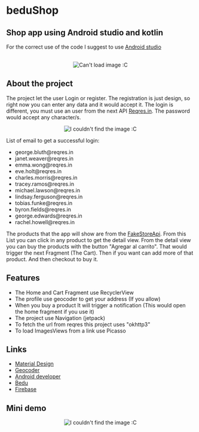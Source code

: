 # beduShop
## Shop app using Android studio and kotlin

For the correct use of the code I suggest to use <a href="https://developer.android.com/studio">Android studio</a><br></br>

<p align="center">
    <img src="https://tutorialandroid.net/wp-content/uploads/tumblr_lq9tysPJhA1ql2603o1_250.gif" alt="Can't load image :C">
</p>


## About the project
The project let the user Login or register. The registration is just design, so right now you can enter any data and it would accept it.
The login is different, you must use an user from the next API <a href="https://reqres.in/api/users/">Reqres.in</a>. The password would accept any character/s.

<p align="center">
    <img src="https://i.postimg.cc/ncX3YZpz/kt.png" alt="I couldn't find the image :C">
</p>

List of email to get a successful login:

<ul>
    <li>george.bluth@reqres.in</li>
    <li>janet.weaver@reqres.in</li>
    <li>emma.wong@reqres.in</li>
    <li>eve.holt@reqres.in</li>
    <li>charles.morris@reqres.in</li>
    <li>tracey.ramos@reqres.in</li>
    <li>michael.lawson@reqres.in</li>
    <li>lindsay.ferguson@reqres.in</li>
    <li>tobias.funke@reqres.in</li>
    <li>byron.fields@reqres.in</li>
    <li>george.edwards@reqres.in</li>
    <li>rachel.howell@reqres.in</li>
</ul>

The products that the app will show are from the <a href=" https://fakestoreapi.com/products">FakeStoreApi</a>. From this List you can click in any product to get the detail view.
From the detail view you can buy the products with the button "Agregar al carrito". That would trigger the next Fragment (The Cart).
Then if you want can add more of that product. And then checkout to buy it.


## Features

<ul>
    <li>The Home and Cart Fragment use RecyclerView</li>
    <li>The profile use geocoder to get your address (If you allow)</li>
    <li>When you buy a product It will trigger a notification (This would open the home fragment if you use it)</li>
    <li>The project use Navigation (jetpack)</li>
    <li>To fetch the url from reqres this project uses "okhttp3"</li>
    <li>To load ImagesViews from a link use Picasso</li>
</ul>

## Links

<ul>
    <li><a href="https://material.io/">Material Design</a></li>
    <li><a href="https://developers.google.com/maps/documentation/javascript/reference/geocoder">Geocoder</a></li>
    <li><a href="https://developer.android.com/">Android developer</a></li>
    <li><a href="https://bedu.org/">Bedu</a></li>
    <li><a href="https://firebase.google.com">Firebase</a></li>
</ul>
 

## Mini demo

<p align="center">
    <img src="https://drive.google.com/file/d/1q7NyIQ78FuXAIhimIfdEgZ9fFt7sgeMI/view?usp=sharing" alt="I couldn't find the image :C">
</p>
